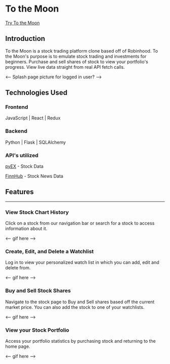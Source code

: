 # To the Moon

<a href="https://to-the--moon.herokuapp.com/">Try To the Moon</a>

## Introduction
To the Moon is a stock trading platform clone based off of Robinhood. To the Moon's purpose is to emulate stock trading and investments for beginners. Purchase and sell shares of stock to view your portfolio's progress. View live data straight from real API fetch calls.

<-- Splash page picture for logged in user? -->

## Technologies Used

### Frontend
JavaScript | React | Redux
### Backend
Python | Flask | SQLAlchemy

### API's utilized
<a href="https://pyex.readthedocs.io/en/latest/">pyEX</a> - Stock Data

<a href="https://finnhub.io/">FinnHub</a> - Stock News Data

## Features

---

### View Stock Chart History
Click on a stock from our navigation bar or search for a stock to access information about it.

<-- gif here -->

### Create, Edit, and Delete a Watchlist
Log in to view your personalized watch list in which you can add, edit and delete from.

<-- gif here -->

### Buy and Sell Stock Shares
Navigate to the stock page to Buy and Sell shares based off the current market price. You can also add the stock to one of your watchlists.

<-- gif here -->

### View your Stock Portfolio
Access your portfolio statistics by purchasing stock and returning to the home page.

<-- gif here -->
